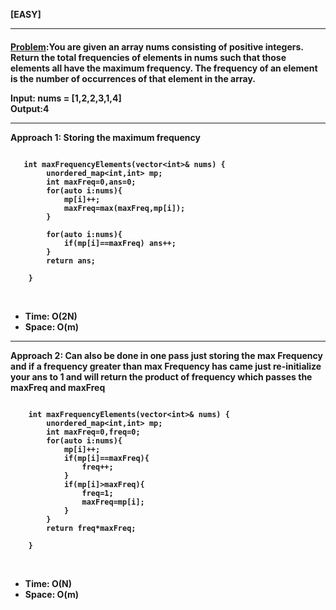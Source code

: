 <b>[EASY]</b>
<br/>

<hr/>

<h4><a href="https://leetcode.com/problems/count-elements-with-maximum-frequency/?envType=daily-question&envId=2024-03-08">Problem</a>:You are given an array nums consisting of positive integers.
Return the total frequencies of elements in nums such that those elements all have the maximum frequency.
The frequency of an element is the number of occurrences of that element in the array.

<b>Input:</b>  nums = [1,2,2,3,1,4]<br>
<b>Output:</b>4<br>

<hr>
<b>Approach 1: Storing the maximum frequency</b>

<br/>

```

   int maxFrequencyElements(vector<int>& nums) {
        unordered_map<int,int> mp;
        int maxFreq=0,ans=0;
        for(auto i:nums){
            mp[i]++;
            maxFreq=max(maxFreq,mp[i]);
        }

        for(auto i:nums){
            if(mp[i]==maxFreq) ans++;
        }
        return ans;

    }

```

<br/>
<ul>
<li>Time: O(2N) </li>
<li>Space: O(m) </li>
</ul>


<hr>
<b>Approach 2: Can also be done in one pass just storing the max Frequency and if a frequency greater than max Frequency has came just re-initialize your ans to 1 and will return the product of frequency which passes the maxFreq and maxFreq </b>

<br/>

```

    int maxFrequencyElements(vector<int>& nums) {
        unordered_map<int,int> mp;
        int maxFreq=0,freq=0;
        for(auto i:nums){
            mp[i]++;
            if(mp[i]==maxFreq){
                freq++;
            }
            if(mp[i]>maxFreq){
                freq=1;
                maxFreq=mp[i];
            }
        }
        return freq*maxFreq;

    }

```

<br/>
<ul>
<li>Time: O(N) </li>
<li>Space: O(m) </li>
</ul>
